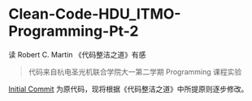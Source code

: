 # Clean-Code-HDU_ITMO-Programming-Pt-2
读 Robert C. Martin 《代码整洁之道》有感
> 代码来自杭电圣光机联合学院大一第二学期 Programming 课程实验

[Initial Commit](https://github.com/HoraceHuang-ui/Clean-Code-HDU_ITMO-Programming-Pt-2) 为原代码，现将根据《代码整洁之道》中所提原则逐步修改。
